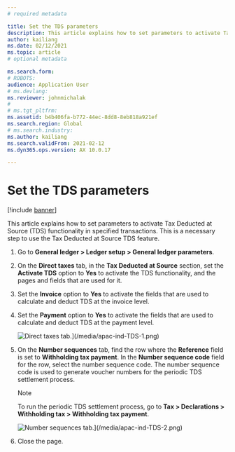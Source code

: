 ```yaml
---
# required metadata

title: Set the TDS parameters
description: This article explains how to set parameters to activate Tax Deducted at Source (TDS) functionality in specified transactions. This is a necessary step to use the Tax Deducted at Source TDS feature.
author: kailiang
ms.date: 02/12/2021
ms.topic: article
# optional metadata

ms.search.form: 
# ROBOTS: 
audience: Application User
# ms.devlang: 
ms.reviewer: johnmichalak
# 
# ms.tgt_pltfrm: 
ms.assetid: b4b406fa-b772-44ec-8dd8-8eb818a921ef
ms.search.region: Global
# ms.search.industry: 
ms.author: kailiang
ms.search.validFrom: 2021-02-12
ms.dyn365.ops.version: AX 10.0.17

---
```

# Set the TDS parameters

[!include [banner](../../includes/banner.md)]

This article explains how to set parameters to activate Tax Deducted at Source (TDS) functionality in specified transactions. This is a necessary step to use the Tax Deducted at Source TDS feature.

1. Go to **General ledger \> Ledger setup \> General ledger parameters**.
2. On the **Direct taxes** tab, in the **Tax Deducted at Source** section, set the **Activate TDS** option to **Yes** to activate the TDS functionality, and the pages and fields that are used for it.
3. Set the **Invoice** option to **Yes** to activate the fields that are used to calculate and deduct TDS at the invoice level.
4. Set the **Payment** option to **Yes** to activate the fields that are used to calculate and deduct TDS at the payment level.

   ![Direct taxes tab.](../media/apac-ind-TDS-1.png)](/media/apac-ind-TDS-1.png)

5. On the **Number sequences** tab, find the row where the **Reference** field is set to **Withholding tax payment**. In the **Number sequence code** field for the row, select the number sequence code. The number sequence code is used to generate voucher numbers for the periodic TDS settlement process.

    > [!NOTE]
    > To run the periodic TDS settlement process, go to **Tax \> Declarations \> Withholding tax \> Withholding tax payment**.

    ![Number sequences tab.](../media/apac-ind-TDS-2.png)](/media/apac-ind-TDS-2.png)

6. Close the page.
